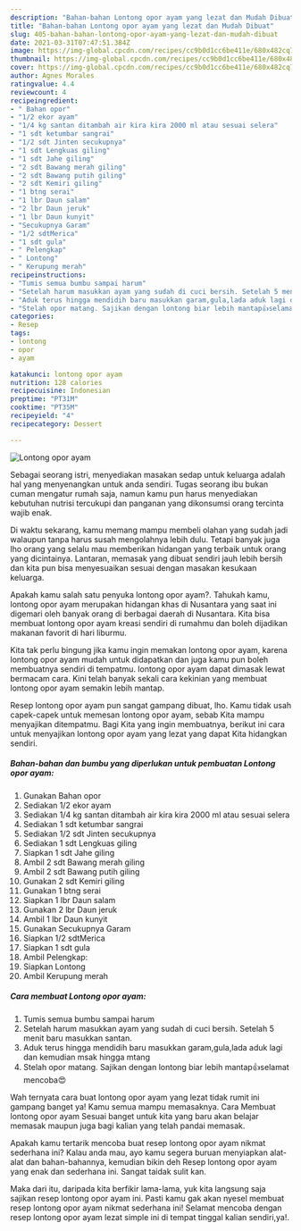 ```yaml
---
description: "Bahan-bahan Lontong opor ayam yang lezat dan Mudah Dibuat"
title: "Bahan-bahan Lontong opor ayam yang lezat dan Mudah Dibuat"
slug: 405-bahan-bahan-lontong-opor-ayam-yang-lezat-dan-mudah-dibuat
date: 2021-03-31T07:47:51.384Z
image: https://img-global.cpcdn.com/recipes/cc9b0d1cc6be411e/680x482cq70/lontong-opor-ayam-foto-resep-utama.jpg
thumbnail: https://img-global.cpcdn.com/recipes/cc9b0d1cc6be411e/680x482cq70/lontong-opor-ayam-foto-resep-utama.jpg
cover: https://img-global.cpcdn.com/recipes/cc9b0d1cc6be411e/680x482cq70/lontong-opor-ayam-foto-resep-utama.jpg
author: Agnes Morales
ratingvalue: 4.4
reviewcount: 4
recipeingredient:
- " Bahan opor"
- "1/2 ekor ayam"
- "1/4 kg santan ditambah air kira kira 2000 ml atau sesuai selera"
- "1 sdt ketumbar sangrai"
- "1/2 sdt Jinten secukupnya"
- "1 sdt Lengkuas giling"
- "1 sdt Jahe giling"
- "2 sdt Bawang merah giling"
- "2 sdt Bawang putih giling"
- "2 sdt Kemiri giling"
- "1 btng serai"
- "1 lbr Daun salam"
- "2 lbr Daun jeruk"
- "1 lbr Daun kunyit"
- "Secukupnya Garam"
- "1/2 sdtMerica"
- "1 sdt gula"
- " Pelengkap"
- " Lontong"
- " Kerupung merah"
recipeinstructions:
- "Tumis semua bumbu sampai harum"
- "Setelah harum masukkan ayam yang sudah di cuci bersih. Setelah 5 menit baru masukkan santan."
- "Aduk terus hingga mendidih baru masukkan garam,gula,lada aduk lagi dan kemudian msak hingga mtang"
- "Stelah opor matang. Sajikan dengan lontong biar lebih mantap👍selamat mencoba😍"
categories:
- Resep
tags:
- lontong
- opor
- ayam

katakunci: lontong opor ayam 
nutrition: 128 calories
recipecuisine: Indonesian
preptime: "PT31M"
cooktime: "PT35M"
recipeyield: "4"
recipecategory: Dessert

---
```



![Lontong opor ayam](https://img-global.cpcdn.com/recipes/cc9b0d1cc6be411e/680x482cq70/lontong-opor-ayam-foto-resep-utama.jpg)

Sebagai seorang istri, menyediakan masakan sedap untuk keluarga adalah hal yang menyenangkan untuk anda sendiri. Tugas seorang ibu bukan cuman mengatur rumah saja, namun kamu pun harus menyediakan kebutuhan nutrisi tercukupi dan panganan yang dikonsumsi orang tercinta wajib enak.

Di waktu  sekarang, kamu memang mampu membeli olahan yang sudah jadi walaupun tanpa harus susah mengolahnya lebih dulu. Tetapi banyak juga lho orang yang selalu mau memberikan hidangan yang terbaik untuk orang yang dicintainya. Lantaran, memasak yang dibuat sendiri jauh lebih bersih dan kita pun bisa menyesuaikan sesuai dengan masakan kesukaan keluarga. 



Apakah kamu salah satu penyuka lontong opor ayam?. Tahukah kamu, lontong opor ayam merupakan hidangan khas di Nusantara yang saat ini digemari oleh banyak orang di berbagai daerah di Nusantara. Kita bisa membuat lontong opor ayam kreasi sendiri di rumahmu dan boleh dijadikan makanan favorit di hari liburmu.

Kita tak perlu bingung jika kamu ingin memakan lontong opor ayam, karena lontong opor ayam mudah untuk didapatkan dan juga kamu pun boleh membuatnya sendiri di tempatmu. lontong opor ayam dapat dimasak lewat bermacam cara. Kini telah banyak sekali cara kekinian yang membuat lontong opor ayam semakin lebih mantap.

Resep lontong opor ayam pun sangat gampang dibuat, lho. Kamu tidak usah capek-capek untuk memesan lontong opor ayam, sebab Kita mampu menyajikan ditempatmu. Bagi Kita yang ingin membuatnya, berikut ini cara untuk menyajikan lontong opor ayam yang lezat yang dapat Kita hidangkan sendiri.

<!--inarticleads1-->

##### Bahan-bahan dan bumbu yang diperlukan untuk pembuatan Lontong opor ayam:

1. Gunakan  Bahan opor
1. Sediakan 1/2 ekor ayam
1. Sediakan 1/4 kg santan ditambah air kira kira 2000 ml atau sesuai selera
1. Sediakan 1 sdt ketumbar sangrai
1. Sediakan 1/2 sdt Jinten secukupnya
1. Sediakan 1 sdt Lengkuas giling
1. Siapkan 1 sdt Jahe giling
1. Ambil 2 sdt Bawang merah giling
1. Ambil 2 sdt Bawang putih giling
1. Gunakan 2 sdt Kemiri giling
1. Gunakan 1 btng serai
1. Siapkan 1 lbr Daun salam
1. Gunakan 2 lbr Daun jeruk
1. Ambil 1 lbr Daun kunyit
1. Gunakan Secukupnya Garam
1. Siapkan 1/2 sdtMerica
1. Siapkan 1 sdt gula
1. Ambil  Pelengkap:
1. Siapkan  Lontong
1. Ambil  Kerupung merah




<!--inarticleads2-->

##### Cara membuat Lontong opor ayam:

1. Tumis semua bumbu sampai harum
1. Setelah harum masukkan ayam yang sudah di cuci bersih. Setelah 5 menit baru masukkan santan.
1. Aduk terus hingga mendidih baru masukkan garam,gula,lada aduk lagi dan kemudian msak hingga mtang
1. Stelah opor matang. Sajikan dengan lontong biar lebih mantap👍selamat mencoba😍




Wah ternyata cara buat lontong opor ayam yang lezat tidak rumit ini gampang banget ya! Kamu semua mampu memasaknya. Cara Membuat lontong opor ayam Sesuai banget untuk kita yang baru akan belajar memasak maupun juga bagi kalian yang telah pandai memasak.

Apakah kamu tertarik mencoba buat resep lontong opor ayam nikmat sederhana ini? Kalau anda mau, ayo kamu segera buruan menyiapkan alat-alat dan bahan-bahannya, kemudian bikin deh Resep lontong opor ayam yang enak dan sederhana ini. Sangat taidak sulit kan. 

Maka dari itu, daripada kita berfikir lama-lama, yuk kita langsung saja sajikan resep lontong opor ayam ini. Pasti kamu gak akan nyesel membuat resep lontong opor ayam nikmat sederhana ini! Selamat mencoba dengan resep lontong opor ayam lezat simple ini di tempat tinggal kalian sendiri,ya!.

